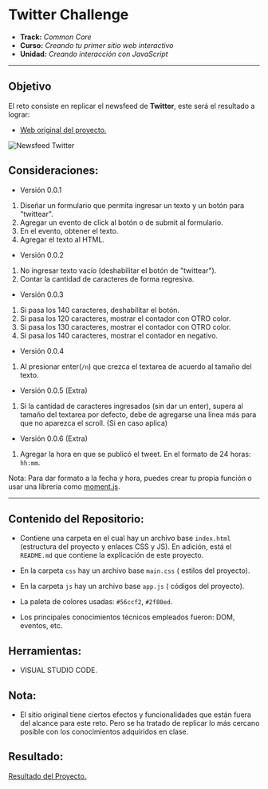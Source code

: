 # **Twitter Challenge**

* **Track:** _Common Core_
* **Curso:** _Creando tu primer sitio web interactivo_
* **Unidad:** _Creando interacción con JavaScript_

***

## Objetivo

El reto consiste en replicar el newsfeed de **Twitter**, este será el resultado a lograr:

* [Web original del proyecto.](https://twitter.com/)

![Newsfeed Twitter](assets/images/giphy.gif)

## Consideraciones:

* Versión 0.0.1

1. Diseñar un formulario que permita ingresar un texto y un botón para "twittear".
2. Agregar un evento de click al botón o de submit al formulario.
3. En el evento, obtener el texto.
4. Agregar el texto al HTML.

* Versión 0.0.2

1. No ingresar texto vacío (deshabilitar el botón de "twittear").
2. Contar la cantidad de caracteres de forma regresiva.

* Versión 0.0.3

1. Si pasa los 140 caracteres, deshabilitar el botón.
2. Si pasa los 120 caracteres, mostrar el contador con OTRO color.
3. Si pasa los 130 caracteres, mostrar el contador con OTRO color.
4. Si pasa los 140 caracteres, mostrar el contador en negativo.

* Versión 0.0.4

1. Al presionar enter(`/n`) que crezca el textarea de acuerdo al tamaño del texto.

* Versión 0.0.5 (Extra)

1. Si la cantidad de caracteres ingresados (sin dar un enter), supera al tamaño del textarea por defecto, debe de agregarse una línea más para que no aparezca el scroll. (Si en caso aplica)

* Versión 0.0.6 (Extra)

1. Agregar la hora en que se publicó el tweet. En el formato de 24 horas: `hh:mm`.

Nota: Para dar formato a la fecha y hora, puedes crear tu propia función o usar una librería como [moment.js](https://momentjs.com/).
***

## Contenido del Repositorio:

* Contiene una carpeta en el cual hay un archivo base `index.html` (estructura del proyecto y enlaces CSS y JS). En adición, está el `README.md` que contiene la explicación de este proyecto.

* En la carpeta `css` hay un archivo base `main.css` (
  estilos del proyecto).

* En la carpeta `js` hay un archivo base `app.js` (
códigos del  proyecto).

* La paleta de colores usadas: `#56ccf2`, `#2f80ed`.

* Los principales conocimientos técnicos empleados fueron: DOM, eventos, etc.

## Herramientas:

* VISUAL STUDIO CODE.

## Nota:

 * El sitio original tiene ciertos efectos y funcionalidades que
están fuera del alcance para este reto. Pero se ha tratado de replicar lo más cercano posible con los conocimientos adquiridos en clase. 

## Resultado:
[Resultado del Proyecto.](#)